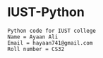 # IUST-Python
    Python code for IUST college
    Name = Ayaan Ali
    Email = hayaan741@gmail.com
    Roll number = CS32
